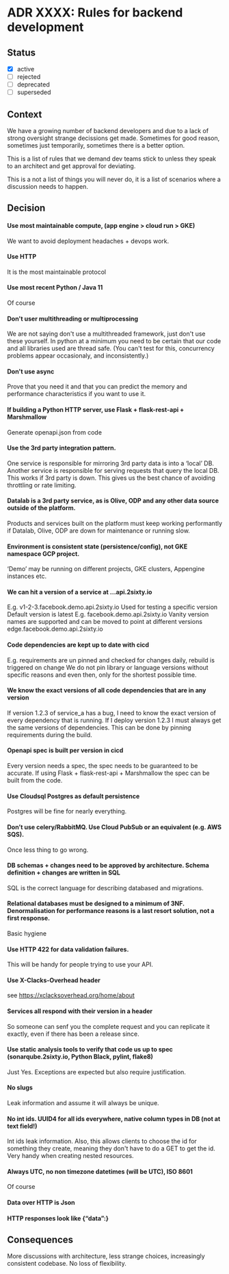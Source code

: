 
# ADR XXXX: Rules for backend development

## Status

- [x] active
- [ ] rejected
- [ ] deprecated
- [ ] superseded

## Context

We have a growing number of backend developers and due to a lack of strong oversight strange decissions get made. Sometimes for good reason, sometimes just temporarily, sometimes there is a better option.

This is a list of rules that we demand dev teams stick to unless they speak to an architect and get approval for deviating. 

This is a not a list of things you will never do, it is a list of scenarios where a discussion needs to happen.


## Decision

#### Use most maintainable compute, (app engine > cloud run > GKE)
We want to avoid deployment headaches + devops work. 

#### Use HTTP
It is the most maintainable protocol

#### Use most recent Python / Java 11
Of course

#### Don't user multithreading or multiprocessing 
We are not saying don't use a multithreaded framework, just don't use these yourself. In python at a minimum you need to be certain that our code and all libraries used are thread safe. (You can't test for this, concurrency problems appear occasionaly, and inconsistently.)

#### Don't use async
Prove that you need it and that you can predict the memory and performance characteristics if you want to use it.

#### If building a Python HTTP server, use Flask + flask-rest-api + Marshmallow
Generate openapi.json from code

#### Use the 3rd party integration pattern.
One service is responsible for mirroring 3rd party data is into a ‘local’ DB. Another service is responsible for serving requests that query the local DB. 
This works if 3rd party is down.
This gives us the best chance of avoiding throttling or rate limiting.

#### Datalab is a 3rd party service, as is Olive, ODP and any other data source outside of the platform.
Products and services built on the platform must keep working performantly if Datalab, Olive, ODP are down for maintenance or running slow.

#### Environment is consistent state (persistence/config), not GKE namespace GCP project.
‘Demo’ may be running on different projects, GKE clusters, Appengine instances etc. 

#### We can hit a version of a service at <version>.<service>.<environment>.api.2sixty.io
E.g. v1-2-3.facebook.demo.api.2sixty.io
Used for testing a specific version
Default version is latest 
E.g. facebook.demo.api.2sixty.io
Vanity version names are supported and can be moved to point at different versions
 edge.facebook.demo.api.2sixty.io
 

#### Code dependencies are kept up to date with cicd
E.g. requirements are un pinned and checked for changes daily, rebuild is triggered on change
We do not pin library or language versions without specific reasons and even then, only for the shortest possible time.

#### We know the exact versions of all code dependencies that are in any version
If version 1.2.3 of service_a has a bug, I need to know the exact version of every dependency that is running. If I deploy version 1.2.3 I must always get the same versions of dependencies. This can be done by pinning requirements during the build.

#### Openapi spec is built per version in cicd
Every version needs a spec, the spec needs to be guaranteed to be accurate. If using Flask + flask-rest-api + Marshmallow the spec can be built from the code. 

#### Use Cloudsql Postgres as default persistence
Postgres will be fine for nearly everything.

#### Don’t use celery/RabbitMQ. Use Cloud PubSub or an equivalent (e.g. AWS SQS).
Once less thing to go wrong.


#### DB schemas + changes need to be approved by architecture. Schema definition + changes are written in SQL
SQL is the correct language for describing databased and migrations. 


#### Relational databases must be designed to a minimum of 3NF. Denormalisation for performance reasons is a last resort solution, not a first response.
Basic hygiene 

#### Use HTTP 422 for data validation failures.
This will be handy for people trying to use your API.

#### Use X-Clacks-Overhead header
see https://xclacksoverhead.org/home/about

#### Services all respond with their version in a header
So someone can senf you the complete request and you can replicate it exactly, even if there has been a release since.

#### Use static analysis tools to verify that code us up to spec (sonarqube.2sixty.io, Python Black, pylint, flake8)
Just Yes. Exceptions are expected but also require justification.

#### No slugs
Leak information and assume it will always be unique.

#### No int ids. UUID4 for all ids everywhere, native column types in DB (not at text field!)
Int ids leak information. Also, this allows clients to choose the id for something they create, meaning they don't have to do a GET to get the id. Very handy when creating nested resources.

#### Always UTC, no non timezone datetimes (will be UTC), ISO 8601
Of course

#### Data over HTTP is Json

#### HTTP responses look like {“data”:<stuff>}



## Consequences

More discussions with architecture, less strange choices, increasingly consistent codebase. No loss of flexibility.
